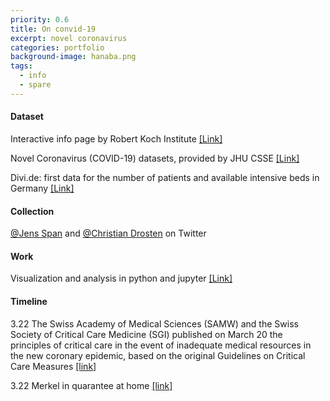 ```yaml
---
priority: 0.6
title: On convid-19
excerpt: novel coronavirus
categories: portfolio
background-image: hanaba.png
tags:
  - info
  - spare
---
```


#### Dataset

Interactive info page by Robert Koch Institute [[Link]](corona.rki.de)

Novel Coronavirus (COVID-19) datasets, provided by JHU CSSE [[Link]](https://github.com/CSSEGISandData/COVID-19)

Divi.de: first data for the number of patients and available intensive beds in Germany [[Link]](https://divi.de/aktuelle-meldungen-intensivmedizin/covid-19-erste-daten-fuer-die-anzahl-von-patienten-sowie-verfuegbaren-intensivbetten)

#### Collection

[@Jens Span](https://twitter.com/jensspahn) and [@Christian Drosten](https://twitter.com/c_drosten) on Twitter

#### Work

Visualization and analysis in python and jupyter [[Link]](https://github.com/vavrines/covid19)

#### Timeline

3.22 The Swiss Academy of Medical Sciences (SAMW) and the Swiss Society of Critical Care Medicine (SGI) published on March 20 the principles of critical care in the event of inadequate medical resources in the new coronary epidemic, based on the original Guidelines on Critical Care Measures [[link]](https://www.nzz.ch/schweiz/coronavirus-in-der-schweiz-empfehlungen-fuer-triageentscheide-ld.1547789)

3.22 Merkel in quarantee at home [[link]](https://www.krankenkassen.de/dpa/299667.html)